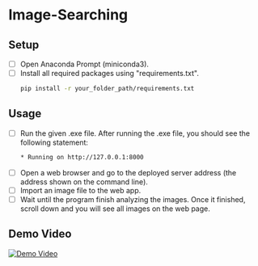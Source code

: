 # Image-Searching

## Setup
- [ ] Open Anaconda Prompt (miniconda3).
- [ ] Install all required packages using "requirements.txt".
    ```bash
    pip install -r your_folder_path/requirements.txt
    ```
## Usage
- [ ] Run the given .exe file. After running the .exe file, you should see the following statement:
  ```bash
  * Running on http://127.0.0.1:8000
  ```
- [ ] Open a web browser and go to the deployed server address (the address shown on the command line).
- [ ] Import an image file to the web app.
- [ ] Wait until the program finish analyzing the images. Once it finished, scroll down and you will see all images on the web page.

## Demo Video
[![Demo Video](https://img.youtube.com/vi/APvwNrWIVVw/0.jpg)](https://www.youtube.com/watch?v=APvwNrWIVVw)
